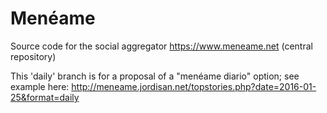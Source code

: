 Menéame
=======

Source code for the social aggregator https://www.meneame.net (central repository) 

This 'daily' branch is for a proposal of a "menéame diario" option; see example here: http://meneame.jordisan.net/topstories.php?date=2016-01-25&format=daily
